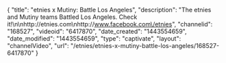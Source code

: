 {
    "title": "etnies x Mutiny: Battle Los Angeles",
    "description": "The etnies and Mutiny teams Battled Los Angeles. Check it!\n\nhttp:\/\/etnies.com\nhttp:\/\/www.facebook.com\/etnies",
    "channelid": "168527",
    "videoid": "6417870",
    "date_created": "1443554659",
    "date_modified": "1443554659",
    "type": "captivate",
    "layout": "channelVideo",
    "url": "\/etnies\/etnies-x-mutiny-battle-los-angeles\/168527-6417870"
}